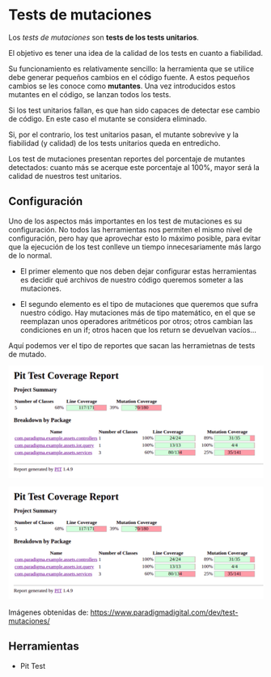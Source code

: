 # Tests de mutaciones

Los *tests de mutaciones* son **tests de los tests unitarios**.

El objetivo es tener una idea de la calidad de los tests en cuanto a fiabilidad.

Su funcionamiento es relativamente sencillo: la herramienta que se utilice debe generar pequeños cambios en el código fuente. A estos pequeños cambios se les conoce como **mutantes**. Una vez introducidos estos mutantes en el código, se lanzan todos los tests.

Si los test unitarios fallan, es que han sido capaces de detectar ese cambio de código. En este caso el mutante se considera eliminado.

Si, por el contrario, los test unitarios pasan, el mutante sobrevive y la fiabilidad (y calidad) de los tests unitarios queda en entredicho.

Los test de mutaciones presentan reportes del porcentaje de mutantes detectados: cuanto más se acerque este porcentaje al 100%, mayor será la calidad de nuestros test unitarios.


## Configuración

Uno de los aspectos más importantes en los test de mutaciones es su configuración. No todos las herramientas nos permiten el mismo nivel de configuración, pero hay que aprovechar esto lo máximo posible, para evitar que la ejecución de los test conlleve un tiempo innecesariamente más largo de lo normal.

- El primer elemento que nos deben dejar configurar estas herramientas es decidir qué archivos de nuestro código queremos someter a las mutaciones.

- El segundo elemento es el tipo de mutaciones que queremos que sufra nuestro código. Hay mutaciones más de tipo matemático, en el que se reemplazan unos operadores aritméticos por otros; otros cambian las condiciones en un if; otros hacen que los return se devuelvan vacíos…

Aquí podemos ver el tipo de reportes que sacan las herramietnas de tests de mutado.

![Reporte Pit Test](./images/pitest.png "Reporte Pit Test")

![Reporte Pit Test](./images/pitest.png "Reporte Pit Test")


Imágenes obtenidas de: https://www.paradigmadigital.com/dev/test-mutaciones/

## Herramientas

- Pit Test